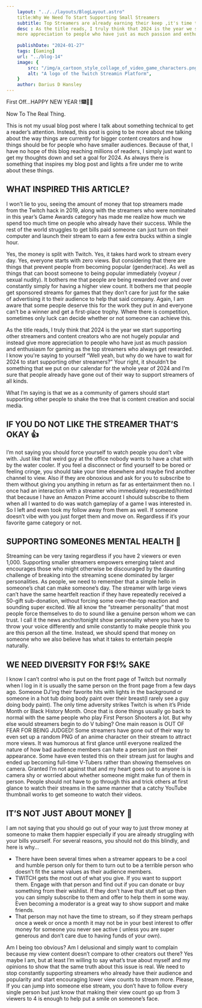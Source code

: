 ```yaml
---
    layout: "../../layouts/BlogLayout.astro"
    title:Why We Need To Start Supporting Small Streamers
    subtitle: Top Streamers are already earning their keep ,it's time to make a fair share
    desc : As the title reads, I truly think that 2024 is the year we start supporting other streamers and content creators who are not hugely popular and instead give 
    more appreciation to people who have just as much passion and enthusiasm for gaming as the top streamers who always get rewarded. 
    
    publishDate: "2024-01-27"
    tags: [Gaming]
    url: "../blog-14"
    image: {
        src: "/img/a_cartoon_style_collage_of_video_game_characters.png",
        alt: "A logo of the Twitch Streamin Platform",
    } 
    author: Darius D Hansley
---
```


<p class="blogP">
First Off…HAPPY NEW YEAR !!🎆🎉🎊
</p>

<p class="blogP">
Now To The Real Thing.
</p>

<p class="blogP">
This is not my usual blog post where I talk about something technical to get a reader’s attention.
Instead, this post is going to be more about me talking about the way things are currently for bigger content creators and how things should be for people who have smaller audiences. Because of that, I have no hope of this blog reaching millions of readers, I simply just want to get my thoughts down and set a goal for 2024. 
As always there is something that inspires my blog post and lights a fire under me to write about these things.
</p>



 
<h2 class="blogH2">WHAT INSPIRED THIS ARTICLE?</h2>

<p class="blogP">
I won’t lie to you, seeing the amount of money that top streamers made from the Twitch hack in 2019, along with the streamers who were nominated in this year’s Game Awards category has made me realize how much we spend too much time on people who already have their success.
  While the rest of the world struggles to get bills paid someone can just turn on their computer and launch their stream to earn a few extra bucks within a single hour.
</p>

<p class="blogP">
Yes, the money is split with Twitch. Yes, it takes hard work to stream every day.
  Yes, everyone starts with zero views. But considering that there are things that prevent people from becoming popular (gender/race).
  As well as things that can boost someone to being popular immediately (voyeur / sexual nudity). It bothers me that people are being rewarded over and over constantly simply for having a higher view count.
  It bothers me that people get sponsored streams for games that they don’t care for just for the sake of advertising it to their audience to help that said company. Again, I am aware that some people deserve this for the work they put in and everyone can’t be a winner and get a first-place trophy.
  Where there is competition, sometimes only luck can decide whether or not someone can achieve this.
</p>

<p class="blogP">
As the title reads, I truly think that 2024 is the year we start supporting other streamers and content creators who are not hugely popular and instead give more appreciation to people who have just as much passion and enthusiasm for gaming as the top streamers who always get rewarded.
I know you're saying to yourself “Well yeah, but why do we have to wait for 2024 to start supporting other streamers?” Your right, it shouldn’t
be something that we put on our calendar for the whole year of 2024 and I’m sure that people already have gone out of their way to support streamers of all kinds.
</p>


<p class="blogP">
What I’m saying is that we as a community of gamers should start supporting other people to shake the tree that is content creation and social media.
</p>

<h2 class="blogH2">IF YOU DO NOT LIKE THE STREAMER THAT’S OKAY 👍</h2>

<p class="blogP">
I’m not saying you should force yourself to watch people you don’t vibe with. Just like that weird guy at the office nobody wants to have a chat with by the water cooler.
  If you feel a disconnect or find yourself to be bored or feeling cringe, you should take your time elsewhere and maybe find another channel to view. Also if they are obnoxious and ask for you to subscribe to them without giving you anything in return as far as entertainment then no. I once had an interaction with a streamer who immediately requested/hinted that because I have an Amazon Prime account I should subscribe to them when all I wanted to do was watch gameplay of a game I was interested in. So I left and even took my follow away from them as well.
  If someone doesn’t vibe with you just forget them and move on. Regardless if it’s your favorite game category or not.
</p>
<h2 class="blogH2">SUPPORTING SOMEONES MENTAL HEALTH 🧠</h2>

<p class="blogP">
Streaming can be very taxing regardless if you have 2 viewers or even 1,000.
  Supporting smaller streamers empowers emerging talent and encourages those who might otherwise be discouraged by the daunting challenge of breaking into the streaming scene dominated by larger personalities.
  As people, we need to remember that a simple hello in someone’s chat can make someone’s day.
  The streamer with large views can’t have the same heartfelt reaction if they have repeatedly received a 50-gift sub-donation, without forcing some over-the-top reaction and sounding super excited. We all know the “streamer personality” that most people force themselves to do to sound like a genuine person whom we can trust. I call it the news anchor/tonight show personality where you have to throw your voice differently and smile constantly to make people think you are this person all the time. 
  Instead, we should spend that money on someone who we also believe has what it takes to entertain people naturally.
</p>

<h2 class="blogH2">WE NEED DIVERSITY FOR F$!% SAKE</h2>


<p class="blogP">
I know I can’t control who is put on the front page of Twitch but normally when I log in it is usually the same person on the front page from a few days ago.
  Someone DJ’ing their favorite hits with lights in the background or someone in a hot tub doing body paint over their breast(I rarely see a guy doing body paint). 
  The only time adversity strikes Twitch is when it’s Pride Month or Black History Month. Once that is done things usually go back to normal with the same people who play First Person Shooters a lot. But why else would streamers begin to do V tubing? One main reason is OUT OF FEAR FOR BEING JUDGED! Some streamers have gone out of their way to even set up a random PNG of an anime character on their stream to attract more views. It was humorous at first glance until everyone realized the nature of how bad audience members can hate a person just on their appearance. 
  Some have even tested this on their stream just for laughs and ended up becoming full-time V-Tubers rather than showing themselves on camera. 
  Granted I’m not against that and my heart goes out to anyone is is camera shy or worried about whether someone might make fun of them in person.
  People should not have to go through this and trick others at first glance to watch their streams in the same manner that a catchy YouTube thumbnail works to get someone to watch their videos.
</p>

<h2 class="blogH2">IT’S NOT JUST ABOUT MONEY 🤑</h2>


<p class="blogP">
I am not saying that you should go out of your way to just throw money at someone to make them happier especially if you are already struggling with your bills yourself.
  For several reasons, you should not do this blindly, and here is why…
</p>

<ul class="blogP">
  <li>There have been several times when a streamer appears to be a cool and humble person only for them to turn out to be a terrible
  person who doesn’t fit the same values as their audience members.</li>

  <li>TWITCH gets the most out of what you give. If you want to support them. Engage with that person and find out if you can donate or buy something from their wishlist. If they don’t have that stuff set up then you can simply subscribe to them and offer to help them in some way.
    Even becoming a moderator is a great way to show support and make friends.</li>

  <li>That person may not have the time to stream, so if they stream perhaps once a week or once a month it may not be in your
    best interest to offer money for someone you never see active ( unless you are super generous and don’t care due to having funds of your own).</li>
</ul>


<p class="blogP">
Am I being too obvious? Am I delusional and simply want to complain because my view content doesn’t compare to other creators out there?
  Yes maybe I am, but at least I’m willing to say what’s true about myself and my opinions to show that the same truth about this issue is real.
  We need to stop constantly supporting streamers who already have their audience and popularity and start encouraging lower view counts to stream more.
  Please, If you can jump into someone else stream, you don’t have to follow every single person but just know that making their view count go up from 3 viewers to 4 is enough to help put a smile on someone’s face.
</p>
